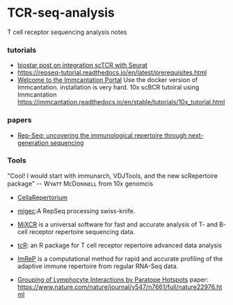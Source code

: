 # TCR-seq-analysis
T cell receptor sequencing analysis notes

### tutorials

* [biostar post on integration scTCR with Seurat](https://www.biostars.org/p/384640/)
* https://repseq-tutorial.readthedocs.io/en/latest/prerequisites.html
* [Welcome to the Immcantation Portal](https://immcantation.readthedocs.io/en/stable/) Use the docker version of Immcantation. installation is very hard. 10x scBCR tutoiral using Immcantation https://immcantation.readthedocs.io/en/stable/tutorials/10x_tutorial.html

### papers

* [Rep-Seq: uncovering the immunological repertoire through next-generation sequencing](https://www.ncbi.nlm.nih.gov/pubmed/22043864)

### Tools 

"Cool! I would start with immunarch, VDJTools, and the new scRepertoire package" -- Wʏᴀᴛᴛ MᴄDᴏɴɴᴇʟʟ from 10x genomcis

* [CellaRepertorium](https://github.com/amcdavid/CellaRepertorium)
* [migec](https://github.com/mikessh/migec):A RepSeq processing swiss-knife.
* [MiXCR](https://github.com/milaboratory/mixcr) is a universal software for fast and accurate analysis of T- and B- cell receptor repertoire sequencing data.
* [tcR](http://imminfo.github.io/tcr/): an R package for T cell receptor repertoire advanced data analysis

* [ImReP](https://sergheimangul.wordpress.com/imrep/) is a computational method for rapid and accurate profiling of the adaptive immune repertoire from regular RNA-Seq data.
* [Grouping of Lymphocyte Interactions by Paratope Hotspots](https://github.com/immunoengineer/gliph) paper: https://www.nature.com/nature/journal/v547/n7661/full/nature22976.html

